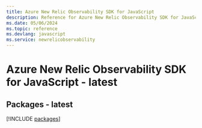 ```yaml
---
title: Azure New Relic Observability SDK for JavaScript
description: Reference for Azure New Relic Observability SDK for JavaScript
ms.date: 05/06/2024
ms.topic: reference
ms.devlang: javascript
ms.service: newrelicobservability
---
```

# Azure New Relic Observability SDK for JavaScript - latest
## Packages - latest
[!INCLUDE [packages](new-relic-observability-index.md)]